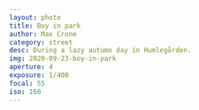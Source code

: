 ```yaml
---
layout: photo
title: Boy in park
author: Max Crone
category: street
desc: During a lazy autumn day in Humlegården.
img: 2020-09-23-boy-in-park
aperture: 4 
exposure: 1/400
focal: 55
iso: 160
---
```

